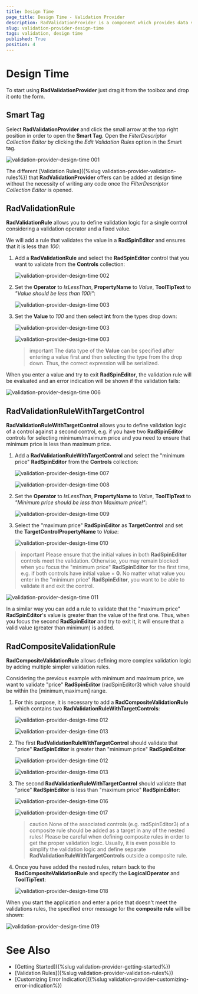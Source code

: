 ```yaml
---
title: Design Time
page_title: Design Time - Validation Provider
description: RadValidationProvider is a component which provides data validation management for editors in bound and unbound mode. 
slug: validation-provider-design-time
tags: validation, design time
published: True
position: 4 
---
```


# Design Time

To start using **RadValidationProvider** just drag it from the toolbox and drop it onto the form.

## Smart Tag

Select **RadValidationProvider** and click the small arrow at the top right position in order to open the **Smart Tag**. Open the *FilterDescriptor Collection Editor* by clicking the *Edit Validation Rules* option in the Smart tag.

![validation-provider-design-time 001](images/validation-provider-design-time001.png) 

The different [Validation Rules]({%slug validation-provider-validation-rules%}) that **RadValidationProvider** offers can be added at design time without the necessity of writing any code once the *FilterDescriptor Collection Editor* is opened. 

## RadValidationRule

**RadValidationRule** allows you to define validation logic for a single control considering a validation operator and a fixed value.

We will add a rule that validates the value in a **RadSpinEditor** and ensures that it is less than *100*: 

1. Add a **RadValidationRule** and select the **RadSpinEditor** control that you want to validate from the **Controls** collection: 

	![validation-provider-design-time 002](images/validation-provider-design-time002.png) 

2. Set the **Operator** to *IsLessThan*, **PropertyName** to *Value*, **ToolTipText** to *"Value should be less than 100!"*:

	![validation-provider-design-time 003](images/validation-provider-design-time003.png) 

3. Set the **Value** to *100* and then select **int** from the types drop down:

	![validation-provider-design-time 003](images/validation-provider-design-time004.png) 

	![validation-provider-design-time 003](images/validation-provider-design-time005.png) 

	>important The data type of the **Value** can be specified after entering a value first and then selecting the type from the drop down. Thus, the correct expression will be serialized.

When you enter a value and try to exit **RadSpinEditor**, the validation rule will be evaluated and an error indication will be shown if the validation fails:

![validation-provider-design-time 006](images/validation-provider-design-time006.png) 

## RadValidationRuleWithTargetControl

**RadValidationRuleWithTargetControl** allows you to define validation logic of a control against a second control, e.g. if you have two **RadSpinEditor** controls for selecting minimum/maximum price and you need to ensure that minimum price is less than maximum price. 

1. Add a **RadValidationRuleWithTargetControl** and select the "minimum price" **RadSpinEditor** from the **Controls** collection: 

	![validation-provider-design-time 007](images/validation-provider-design-time007.png) 

	![validation-provider-design-time 008](images/validation-provider-design-time008.png) 

2. Set the **Operator** to *IsLessThan*, **PropertyName** to *Value*, **ToolTipText** to *"Minimum price should be less than Maximum price!"*:

	![validation-provider-design-time 009](images/validation-provider-design-time009.png) 

3. Select the "maximum price" **RadSpinEditor** as **TargetControl** and set the **TargetControlPropertyName** to *Value*:

	![validation-provider-design-time 010](images/validation-provider-design-time010.png) 

>important Please ensure that the initial values in both **RadSpinEditor** controls meet the validation. Otherwise, you may remain blocked when you focus the "minimum price" **RadSpinEditor** for the first time, e.g. if both controls have initial value = **0**. No matter what value you enter in the "minimum price" **RadSpinEditor**, you want to be able to validate it and exit the control.
>

![validation-provider-design-time 011](images/validation-provider-design-time011.png)   

In a similar way you can add a rule to validate that the "maximum price" **RadSpinEditor**'s value is greater than the value of the first one. Thus, when you focus the second **RadSpinEditor** and try to exit it, it will ensure that a valid value (greater than minimum) is added.

## RadCompositeValidationRule

**RadCompositeValidationRule** allows defining more complex validation logic by adding multiple simpler validation rules.

Considering the previous example with minimum and maximum price, we want to validate "price" **RadSpinEditor**  (radSpinEditor3) which value should be within the [minimum,maximum] range.

1. For this purpose, it is necessary to add a **RadCompositeValidationRule** which contains two **RadValidationRuleWithTargetControls**:

	![validation-provider-design-time 012](images/validation-provider-design-time012.png)   

	![validation-provider-design-time 013](images/validation-provider-design-time013.png) 

2. The first **RadValidationRuleWithTargetControl** should validate that "price" **RadSpinEditor** is greater than "minimum price" **RadSpinEditor**:

	![validation-provider-design-time 012](images/validation-provider-design-time014.png)   

	![validation-provider-design-time 013](images/validation-provider-design-time015.png) 

3. The second **RadValidationRuleWithTargetControl** should validate that "price" **RadSpinEditor** is less than "maximum price" **RadSpinEditor**:

	![validation-provider-design-time 016](images/validation-provider-design-time016.png)   

	![validation-provider-design-time 017](images/validation-provider-design-time017.png) 

	>caution None of the associated controls (e.g. radSpinEditor3) of a composite rule should be added as a target in any of the nested rules! Please be careful when defining composite rules in order to get the proper validation logic. Usually, it is even possible to simplify the validation logic and define separate **RadValidationRuleWithTargetControls** outside a composite rule.
	

4. Once you have added the nested rules, return back to the **RadCompositeValidationRule** and specify the **LogicalOperator** and **ToolTipText**:

	![validation-provider-design-time 018](images/validation-provider-design-time018.png)  

When you start the application and enter a price that doesn't meet the validations rules, the specified error message for the **composite rule** will be shown:

![validation-provider-design-time 019](images/validation-provider-design-time019.png)  

# See Also

* [Getting Started]({%slug validation-provider-getting-started%})
* [Validation Rules]({%slug validation-provider-validation-rules%})
* [Customizing Error Indication]({%slug validation-provider-customizing-error-indication%})
        
